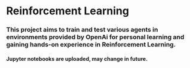 
# Reinforcement Learning

### This project aims to train and test various agents in environments provided by OpenAi for personal learning and gaining hands-on experience in Reinforcement Learning.
#### Jupyter notebooks are uploaded, may change in future.

